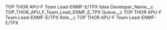 <?xml version="1.0" encoding="UTF-8"?>
<CustomMetadata xmlns="http://soap.sforce.com/2006/04/metadata" xmlns:xsi="http://www.w3.org/2001/XMLSchema-instance" xmlns:xsd="http://www.w3.org/2001/XMLSchema">
    <label>TOP THOR APU-F Team Lead-ENMF-E/TPX</label>
    <protected>false</protected>
    <values>
        <field>Developer_Name__c</field>
        <value xsi:type="xsd:string">TOP_THOR_APU_F_Team_Lead_ENMF_E_TPX</value>
    </values>
    <values>
        <field>Queue__c</field>
        <value xsi:type="xsd:string">TOP THOR APU-F Team Lead-ENMF-E/TPX</value>
    </values>
    <values>
        <field>Role__c</field>
        <value xsi:type="xsd:string">TOP THOR APU-F Team Lead-ENMF-E/TPX</value>
    </values>
</CustomMetadata>
